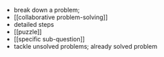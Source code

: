- break down a problem; 
- [[collaborative problem-solving]]
- detailed steps
- [[puzzle]]
- [[specific sub-question]]
- tackle unsolved problems; already solved problem
